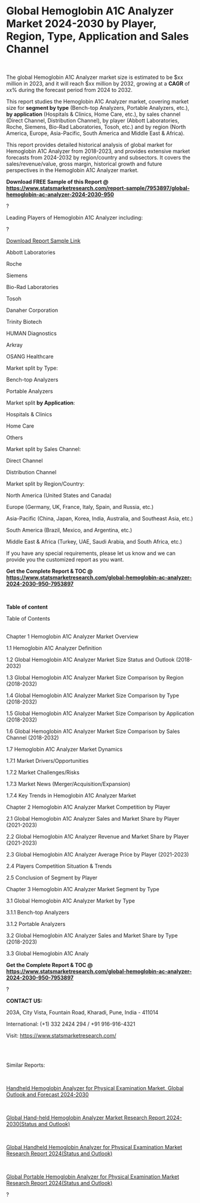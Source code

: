 <h1>Global Hemoglobin A1C Analyzer Market 2024-2030 by Player, Region, Type, Application and Sales Channel</h1><br/><p>The global Hemoglobin A1C Analyzer market size is estimated to be $xx million in 2023, and it will reach $xx million by 2032, growing at a <strong>CAGR</strong> of xx% during the forecast period from 2024 to 2032.</p>
 
 
 
 <p>This report studies the Hemoglobin A1C Analyzer market, covering market size for <strong>segment by type</strong> (Bench-top Analyzers, Portable Analyzers, etc.), <strong>by application</strong> (Hospitals & Clinics, Home Care, etc.), by sales channel (Direct Channel, Distribution Channel), by player (Abbott Laboratories, Roche, Siemens, Bio-Rad Laboratories, Tosoh, etc.) and by region (North America, Europe, Asia-Pacific, South America and Middle East & Africa).</p>
 
 
 
 <p>This report provides detailed historical analysis of global market for Hemoglobin A1C Analyzer from 2018-2023, and provides extensive market forecasts from 2024-2032 by region/country and subsectors. It covers the sales/revenue/value, gross margin, historical growth and future perspectives in the Hemoglobin A1C Analyzer market.</p>
 
 
 
 <div><b>Download FREE Sample of this Report @ <a href="https://www.statsmarketresearch.com/download-free-sample/7953897/global-hemoglobin-ac-analyzer-2024-2030-950">https://www.statsmarketresearch.com/report-sample/7953897/global-hemoglobin-ac-analyzer-2024-2030-950</a></b></div>
 
 
 
 <p>? </p>
 
 
 
 <p>Leading Players of Hemoglobin A1C Analyzer including:</p>
 
 
 
 <p>? </p>
 
 
 
 <p><a href="https://www.statsmarketresearch.com/download-free-sample/7953897/global-hemoglobin-ac-analyzer-2024-2030-950">Download Report Sample Link</a></p>
 
 
 
 <p>Abbott Laboratories</p>
 
 
 
 <p>Roche</p>
 
 
 
 <p>Siemens</p>
 
 
 
 <p>Bio-Rad Laboratories</p>
 
 
 
 <p>Tosoh</p>
 
 
 
 <p>Danaher Corporation</p>
 
 
 
 <p>Trinity Biotech</p>
 
 
 
 <p>HUMAN Diagnostics</p>
 
 
 
 <p>Arkray</p>
 
 
 
 <p>OSANG Healthcare</p>
 
 
 
 <p>Market split by Type:</p>
 
 
 
 <p>Bench-top Analyzers</p>
 
 
 
 <p>Portable Analyzers</p>
 
 
 
 <p>Market split <strong>by Application</strong>:</p>
 
 
 
 <p>Hospitals & Clinics</p>
 
 
 
 <p>Home Care</p>
 
 
 
 <p>Others</p>
 
 
 
 <p>Market split by Sales Channel:</p>
 
 
 
 <p>Direct Channel</p>
 
 
 
 <p>Distribution Channel</p>
 
 
 
 <p>Market split by Region/Country:</p>
 
 
 
 <p>North America (United States and Canada)</p>
 
 
 
 <p>Europe (Germany, UK, France, Italy, Spain, and Russia, etc.)</p>
 
 
 
 <p>Asia-Pacific (China, Japan, Korea, India, Australia, and Southeast Asia, etc.)</p>
 
 
 
 <p>South America (Brazil, Mexico, and Argentina, etc.)</p>
 
 
 
 <p>Middle East & Africa (Turkey, UAE, Saudi Arabia, and South Africa, etc.)</p>
 
 
 
 <p>If you have any special requirements, please let us know and we can provide you the customized report as you want.</p>
 
 
 
 <div><b>Get the Complete Report & TOC @ <a href="https://www.statsmarketresearch.com/global-hemoglobin-ac-analyzer-2024-2030-950-7953897">https://www.statsmarketresearch.com/global-hemoglobin-ac-analyzer-2024-2030-950-7953897</a></b></div>
 
 
 
 <p><br />
 
 <b>Table of content</b></p>
 
 
 
 <p>Table of Contents<br />
 
 <br />
 
 Chapter 1 Hemoglobin A1C Analyzer Market Overview<br />
 
 1.1 Hemoglobin A1C Analyzer Definition<br />
 
 1.2 Global Hemoglobin A1C Analyzer Market Size Status and Outlook (2018-2032)<br />
 
 1.3 Global Hemoglobin A1C Analyzer Market Size Comparison by Region (2018-2032)<br />
 
 1.4 Global Hemoglobin A1C Analyzer Market Size Comparison by Type (2018-2032)<br />
 
 1.5 Global Hemoglobin A1C Analyzer Market Size Comparison by Application (2018-2032)<br />
 
 1.6 Global Hemoglobin A1C Analyzer Market Size Comparison by Sales Channel (2018-2032)<br />
 
 1.7 Hemoglobin A1C Analyzer Market Dynamics<br />
 
 1.7.1 Market Drivers/Opportunities<br />
 
 1.7.2 Market Challenges/Risks<br />
 
 1.7.3 Market News (Merger/Acquisition/Expansion)<br />
 
 1.7.4 Key Trends in Hemoglobin A1C Analyzer Market<br />
 
 Chapter 2 Hemoglobin A1C Analyzer Market Competition by Player<br />
 
 2.1 Global Hemoglobin A1C Analyzer Sales and Market Share by Player (2021-2023)<br />
 
 2.2 Global Hemoglobin A1C Analyzer Revenue and Market Share by Player (2021-2023)<br />
 
 2.3 Global Hemoglobin A1C Analyzer Average Price by Player (2021-2023)<br />
 
 2.4 Players Competition Situation & Trends<br />
 
 2.5 Conclusion of Segment by Player<br />
 
 Chapter 3 Hemoglobin A1C Analyzer Market Segment by Type<br />
 
 3.1 Global Hemoglobin A1C Analyzer Market by Type<br />
 
 3.1.1 Bench-top Analyzers<br />
 
 3.1.2 Portable Analyzers<br />
 
 3.2 Global Hemoglobin A1C Analyzer Sales and Market Share by Type (2018-2023)<br />
 
 3.3 Global Hemoglobin A1C Analy</p>
 
 
 
 <div><b>Get the Complete Report & TOC @ <a href="https://www.statsmarketresearch.com/global-hemoglobin-ac-analyzer-2024-2030-950-7953897">https://www.statsmarketresearch.com/global-hemoglobin-ac-analyzer-2024-2030-950-7953897</a></b></div>
 
 
 
 <p>? </p>
 
 
 
 <p><b>CONTACT US:</b><br />
 
 203A, City Vista, Fountain Road, Kharadi, Pune, India - 411014<br />
 
 International: (+1) 332 2424 294 / +91 916-916-4321<br />
 
 Visit: <a href="https://www.statsmarketresearch.com/">https://www.statsmarketresearch.com/</a><br />
 
 <br />
 
 <br />
 
 Similar Reports:<br />
 
 <br />
 
 <a href="https://www.statsmarketresearch.com/global-hheld-hemoglobin-analyzer-for-physical-examination-forecast-2024-2030-112-7972386">Handheld Hemoglobin Analyzer for Physical Examination Market, Global Outlook and Forecast 2024-2030</a><br />
 
 <br />
 
 <a href="https://www.statsmarketresearch.com/global-hheld-hemoglobin-analyzer-2024-2030-926-7956413">Global Hand-held Hemoglobin Analyzer Market Research Report 2024-2030(Status and Outlook)</a><br />
 
 <br />
 
 <a href="https://www.statsmarketresearch.com/global-hheld-hemoglobin-analyzer-for-physical-examination-2024-425-7920810">Global Handheld Hemoglobin Analyzer for Physical Examination Market Research Report 2024(Status and Outlook)</a><br />
 
 <br />
 
 <a href="https://www.statsmarketresearch.com/global-portable-hemoglobin-analyzer-for-physical-examination-2024-749-7920811">Global Portable Hemoglobin Analyzer for Physical Examination Market Research Report 2024(Status and Outlook)</a><br />
 
 ? </p>